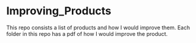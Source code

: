 # Improving_Products
This repo consists a list of products and how I would improve them. Each folder in this repo has a pdf of how I would improve the product.
